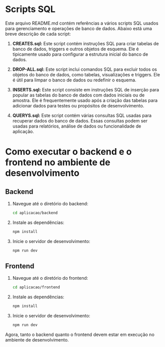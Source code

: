 # Scripts SQL

Este arquivo README.md contém referências a vários scripts SQL usados para gerenciamento e operações de banco de dados. Abaixo está uma breve descrição de cada script:

1. **CREATES.sql:** Este script contém instruções SQL para criar tabelas de banco de dados, triggers e outros objetos de esquema. Ele é tipicamente usado para configurar a estrutura inicial do banco de dados.

2. **DROP-ALL.sql:** Este script inclui comandos SQL para excluir todos os objetos do banco de dados, como tabelas, visualizações e triggers. Ele é útil para limpar o banco de dados ou redefinir o esquema.

3. **INSERTS.sql:** Este script consiste em instruções SQL de inserção para popular as tabelas do banco de dados com dados iniciais ou de amostra. Ele é frequentemente usado após a criação das tabelas para adicionar dados para testes ou propósitos de desenvolvimento.

4. **QUERYS.sql:** Este script contém várias consultas SQL usadas para recuperar dados do banco de dados. Essas consultas podem ser usadas para relatórios, análise de dados ou funcionalidade de aplicação.


# Como executar o backend e o frontend no ambiente de desenvolvimento

## Backend

1. Navegue até o diretório do backend:
    ```bash
    cd aplicacao/backend
    ```
2. Instale as dependências:
    ```bash
    npm install
    ```
3. Inicie o servidor de desenvolvimento:
    ```bash
    npm run dev
    ```

## Frontend

1. Navegue até o diretório do frontend:
    ```bash
    cd aplicacao/frontend
    ```
2. Instale as dependências:
    ```bash
    npm install
    ```
3. Inicie o servidor de desenvolvimento:
    ```bash
    npm run dev
    ```

Agora, tanto o backend quanto o frontend devem estar em execução no ambiente de desenvolvimento.